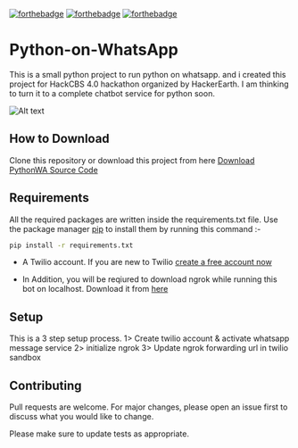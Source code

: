 [![forthebadge](https://forthebadge.com/images/badges/built-with-love.svg)](https://forthebadge.com)
[![forthebadge](https://forthebadge.com/images/badges/made-with-python.svg)](https://forthebadge.com)
[![forthebadge](https://forthebadge.com/images/badges/check-it-out.svg)](https://forthebadge.com)

# Python-on-WhatsApp

This is a small python project to run python on whatsapp. and i created this project for HackCBS 4.0 hackathon organized by HackerEarth. I am thinking to turn it to a complete chatbot service for python soon.

![Alt text](https://github.com/pyGuru123/Python-on-WhatsApp/blob/main/Assets/app.jpg?raw=true "PythonWA")

## How to Download

Clone this repository or download this project from here [Download PythonWA Source Code](https://downgit.github.io/#/home?url=https://github.com/pyGuru123/Python-on-WhatsApp)

## Requirements

All the required packages are written inside the requirements.txt file. Use the package manager [pip](https://pip.pypa.io/en/stable/) to install them by running this command :-

```bash
pip install -r requirements.txt
```

* A Twilio account. If you are new to Twilio [create a free account now](http://www.twilio.com/referral/7fB3Je)

* In Addition, you will be reqiured to download ngrok while running this bot on localhost. Download it from [here](https://ngrok.com/download)

## Setup

This is a 3 step setup process.
1> Create twilio account & activate whatsapp message service
2> initialize ngrok
3> Update ngrok forwarding url in twilio sandbox 

## Contributing
Pull requests are welcome. For major changes, please open an issue first to discuss what you would like to change.

Please make sure to update tests as appropriate.
